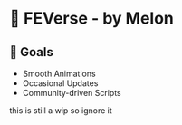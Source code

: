
# 🌌 FEVerse - by Melon
## 🎯 Goals
- Smooth Animations
- Occasional Updates
- Community-driven Scripts

this is still a wip so ignore it
